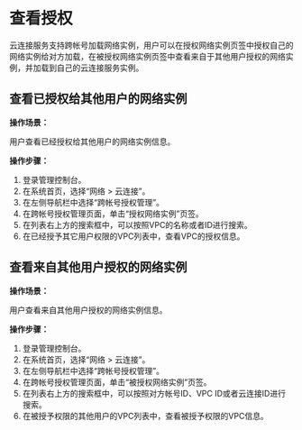 # 查看授权<a name="cc_03_0601"></a>

云连接服务支持跨帐号加载网络实例，用户可以在授权网络实例页签中授权自己的网络实例给对方加载，在被授权网络实例页签中查看来自于其他用户授权的网络实例，并加载到自己的云连接服务实例。

## 查看已授权给其他用户的网络实例<a name="section14724939114317"></a>

**操作场景：**

用户查看已经授权给其他用户的网络实例信息。

**操作步骤：**

1.  登录管理控制台。
2.  在系统首页，选择“网络 \> 云连接”。
3.  在左侧导航栏中选择“跨帐号授权管理”。
4.  在跨帐号授权管理页面，单击“授权网络实例”页签。
5.  在列表右上方的搜索框中，可以按照VPC的名称或者ID进行搜索。
6.  在已经授予其它用户权限的VPC列表中，查看VPC的授权信息。

## 查看来自其他用户授权的网络实例<a name="section157811498439"></a>

**操作场景：**

用户查看来自其他用户授权的网络实例信息。

**操作步骤：**

1.  登录管理控制台。
2.  在系统首页，选择“网络 \> 云连接”。
3.  在左侧导航栏中选择“跨帐号授权管理”。
4.  在跨帐号授权管理页面，单击“被授权网络实例”页签。
5.  在列表右上方的搜索框中，可以按照对方帐号ID、VPC ID或者云连接ID进行搜索。
6.  在被授予权限的其他用户的VPC列表中，查看被授予权限的VPC信息。

